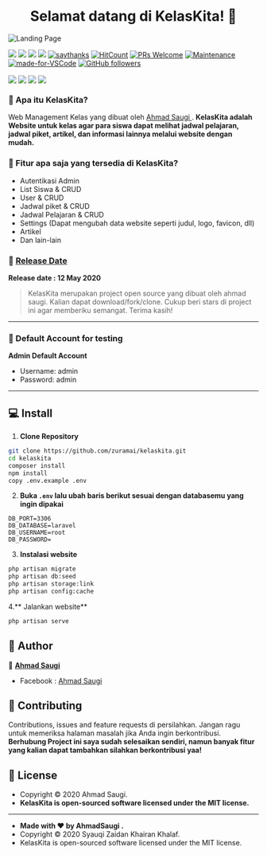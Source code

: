 <h1 align="center">Selamat datang di KelasKita! 👋</h1>

![Landing Page](https://github.com/zuramai/kelaskita/blob/master/public/assets/images/screenshot.jpg?raw=true)



[![](https://img.shields.io/github/issues/zuramai/kelaskita?style=flat-square)](https://img.shields.io/github/issues/zuramai/kelaskita?style=flat-square) ![](https://img.shields.io/github/stars/zuramai/kelaskita?style=flat-square)
![](https://img.shields.io/github/forks/zuramai/kelaskita?style=flat-square) ![](https://img.shields.io/github/license/zuramai/kelaskita?style=flat-square) [![saythanks](https://img.shields.io/badge/say-thanks-ff69b4.svg?style=flat-square)](https://saythanks.io/to/zaidanline67%40gmail.com) [![HitCount](http://hits.dwyl.com/zuramai/https://github.com/zuramai/kelaskita.svg)](http://hits.dwyl.com/zuramai/https://github.com/zuramai/kelaskita)  [![PRs Welcome](https://img.shields.io/badge/PRs-welcome-brightgreen.svg?style=flat-square)](http://makeapullrequest.com) [![Maintenance](https://img.shields.io/badge/Maintained%3F-yes-green.svg?style=flat-square)](https://GitHub.com/Naereen/StrapDown.js/graphs/commit-activity) [![made-for-VSCode](https://img.shields.io/badge/Made%20for-VSCode-1f425f.svg?style=flat-square)](https://code.visualstudio.com/) [![GitHub followers](https://img.shields.io/github/followers/zuramai.svg?style=flat-square&label=Follow&maxAge=2592000)](https://github.com/zuramai?tab=followers)

<p align="center">
	
<img align="center" src="http://ForTheBadge.com/images/badges/built-with-love.svg"> <img align="center" src="http://ForTheBadge.com/images/badges/uses-html.svg"> <img align="center" src="http://ForTheBadge.com/images/badges/makes-people-smile.svg"> <img align="center" src="http://ForTheBadge.com/images/badges/built-by-developers.svg">

</p>

### 🤔 Apa itu KelasKita?
Web Management Kelas yang dibuat oleh <a href="https://github.com/zuramai"> Ahmad Saugi </a>. **KelasKita adalah Website untuk kelas agar para siswa dapat melihat jadwal pelajaran, jadwal piket, artikel, dan informasi lainnya melalui website dengan mudah.**

### 🤨 Fitur apa saja yang tersedia di KelasKita?
- Autentikasi Admin
- List Siswa & CRUD
- User & CRUD
- Jadwal piket & CRUD
- Jadwal Pelajaran & CRUD
- Settings (Dapat mengubah data website seperti judul, logo, favicon, dll)
- Artikel
- Dan lain-lain

### 📆 <a href="http://syauqi.js.org/">Release Date</a>
**Release date : 12 May 2020**
> KelasKita merupakan project open source yang dibuat oleh ahmad saugi. Kalian dapat download/fork/clone. Cukup beri stars di project ini agar memberiku semangat. Terima kasih!

------------

 ### 👤 Default Account for testing
	
**Admin Default Account**
- Username: admin
- Password: admin

------------

## 💻 Install
1. **Clone Repository**
```bash
git clone https://github.com/zuramai/kelaskita.git
cd kelaskita
composer install
npm install
copy .env.example .env
```
2. **Buka ```.env``` lalu ubah baris berikut sesuai dengan databasemu yang ingin dipakai**
```
DB_PORT=3306
DB_DATABASE=laravel
DB_USERNAME=root
DB_PASSWORD=
```
3. **Instalasi website**
```bash
php artisan migrate
php artisan db:seed
php artisan storage:link
php artisan config:cache
```
4.** Jalankan website**
```bash
php artisan serve
```

## 🧑 Author

👤 <a href="https://www.facebook.com/ahmadsaugi.gis"> **Ahmad Saugi**</a>
- Facebook : <a href="https://www.facebook.com/ahmadsaugi.gis"> Ahmad Saugi</a>

## 🤝 Contributing
Contributions, issues and feature requests di persilahkan.
Jangan ragu untuk memeriksa halaman masalah jika Anda ingin berkontribusi. **Berhubung Project ini saya sudah selesaikan sendiri, namun banyak fitur yang kalian dapat tambahkan silahkan berkontribusi yaa!**


## 📝 License
- Copyright © 2020 Ahmad Saugi.
- **KelasKita is open-sourced software licensed under the MIT license.**

------------

- **Made with ❤️ by AhmadSaugi .**
- Copyright © 2020 Syauqi Zaidan Khairan Khalaf.
- KelasKita is open-sourced software licensed under the MIT license.

